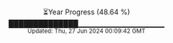 <p align="center">
⏳Year Progress (48.64 %)<br>
██████████████▁▁▁▁▁▁▁▁▁▁▁▁▁▁▁▁ <br>
<sub>Updated: Thu, 27 Jun 2024 00:09:42 GMT</sub>
</p>

